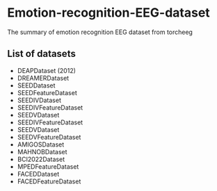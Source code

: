 # Emotion-recognition-EEG-dataset
The summary of emotion recognition EEG dataset from torcheeg

## List of datasets
- DEAPDataset (2012)
- DREAMERDataset
- SEEDDataset
- SEEDFeatureDataset
- SEEDIVDataset
- SEEDIVFeatureDataset
- SEEDVDataset
- SEEDIVFeatureDataset
- SEEDVDataset
- SEEDVFeatureDataset
- AMIGOSDataset
- MAHNOBDataset
- BCI2022Dataset
- MPEDFeatureDataset
- FACEDDataset
- FACEDFeatureDataset
